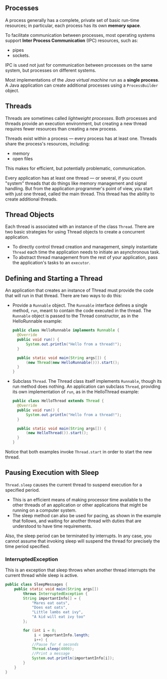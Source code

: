 ## Processes

A process generally has a complete, private set of basic run-time resources; in particular, each process has its own **memory space**.

To facilitate communication between processes, most operating systems support **Inter Process Communication** (IPC) resources, such as:

- pipes
- sockets.

IPC is used not just for communication between processes on the same system, but processes on different systems.

Most implementations of the *Java virtual machine* run as a **single process**. A Java application can create additional processes using a `ProcessBuilder` object.

## Threads

Threads are sometimes called *lightweight processes*. Both processes and threads provide an execution environment, but creating a new thread requires fewer resources than creating a new process.

Threads exist within a process — every process has at least one. Threads share the process's resources, including:

- memory
- open files

This makes for efficient, but potentially problematic, communication.

Every application has at least one thread — or several, if you count "system" threads that do things like memory management and signal handling. But from the application programmer's point of view, you start with just one thread, called the main thread. This thread has the ability to create additional threads.

## Thread Objects

Each thread is associated with an instance of the class `Thread`. There are two basic strategies for using Thread objects to create a concurrent application.

- To directly control thread creation and management, simply instantiate `Thread` each time the application needs to initiate an asynchronous task.
- To abstract thread management from the rest of your application, pass the application's tasks to an `executor`.

## Defining and Starting a Thread

An application that creates an instance of Thread must provide the code that will run in that thread. There are two ways to do this:

- Provide a `Runnable` object. The `Runnable` interface defines a single method, `run`, meant to contain the code executed in the thread. The `Runnable` object is passed to the Thread constructor, as in the HelloRunnable example:

  ``` java
  public class HelloRunnable implements Runnable {
    @Override
    public void run() {
        System.out.println("Hello from a thread!");
    }

    public static void main(String args[]) {
        (new Thread(new HelloRunnable())).start();
    }
  }
  ```

- Subclass `Thread`. The Thread class itself implements `Runnable`, though its run method does nothing. An application can subclass `Thread`, providing its own implementation of `run`, as in the HelloThread example:

  ``` java
  public class HelloThread extends Thread {
    @Override
    public void run() {
        System.out.println("Hello from a thread!");
    }

    public static void main(String args[]) {
        (new HelloThread()).start();
    }
  }
  ```
  
Notice that both examples invoke `Thread.start` in order to start the new thread.
  
## Pausing Execution with Sleep
  
`Thread.sleep` causes the current thread to suspend execution for a specified period.
  
- This is an efficient means of making processor time available to the other threads of an application or other applications that might be running on a computer system.
- The sleep method can also be used for pacing, as shown in the example that follows, and waiting for another thread with duties that are understood to have time requirements.

Also, the sleep period can be terminated by interrupts. In any case, you cannot assume that invoking sleep will suspend the thread for precisely the time period specified.

### InterruptedException

This is an exception that sleep throws when another thread interrupts the current thread while sleep is active.

``` java
public class SleepMessages {
    public static void main(String args[])
        throws InterruptedException {
        String importantInfo[] = {
            "Mares eat oats",
            "Does eat oats",
            "Little lambs eat ivy",
            "A kid will eat ivy too"
        };

        for (int i = 0;
             i < importantInfo.length;
             i++) {
            //Pause for 4 seconds
            Thread.sleep(4000);
            //Print a message
            System.out.println(importantInfo[i]);
        }
    }
}
```